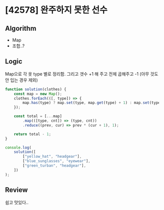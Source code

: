 # [42578] 완주하지 못한 선수

## Algorithm

- Map
- 조합..?

## Logic

Map으로 각 옷 type 별로 정리함.
그리고 갯수 +1 해 주고 전체 곱해주고 -1
(아무 것도 안 입는 경우 제외)

```js
function solution(clothes) {
	const map = new Map();
	clothes.forEach(([, type]) => {
		map.has(type) ? map.set(type, map.get(type) + 1) : map.set(type, 1);
	});

	const total = [...map]
		.map(([type, cnt]) => (type, cnt))
		.reduce((prev, cur) => prev * (cur + 1), 1);

	return total - 1;
}

console.log(
	solution([
		["yellow_hat", "headgear"],
		["blue_sunglasses", "eyewear"],
		["green_turban", "headgear"],
	])
);
```

## Review

쉽고 맛있다..
